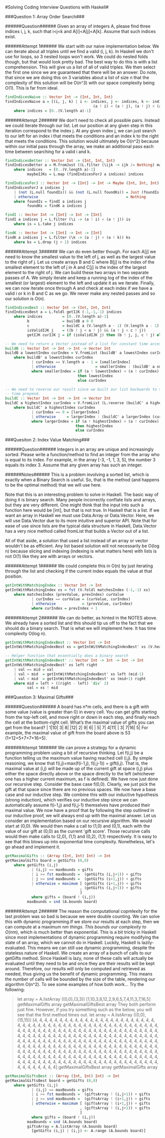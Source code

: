 #Solving Coding Interview Questions with Haskell#

###Question 1: Array Order Search###

######Question######
Given an array of integers A, please find three indices i, j, k, such that i<j<k and A[i]<A[j]<A[k]. Assume that such indices exist.

######Attempt 1######
We start with our naive implementation below. We can iterate about all triples until we find a valid (i, j, k). In Haskell we don't use for loops, so 3 nested loops won't work. We could do nested folds though, but that would look pretty bad. The best way to do this is with a list comprehension. This will give us a list of all of valid triples. We then select the first one since we are guaranteed that there will be an answer. Do note, that since we are doing this on 3 variables about a list of size n that the complexity of this solution will be O(n^3) with our space complexity being O(1). This is far from ideal.

````haskell
findIndicesNaive :: Vector Int -> (Int, Int, Int)
findIndicesNaive a = [(i, j, k) | i <- indices, j <- indices, k <- indices, i < j, j < k,
                                        (a ! i) < (a ! j), (a ! j) < (a ! k) ] !! 0
    where indices = [0..(V.length a)-1]
````

######Attempt 2######
We don't need to check all possible pairs. Instead we could iterate through our list. Let our position at any given step in this iteration correspond to the index j. At any given index j, we can just search to our left for an index i that meets the conditions and an index k to the right that meets the conditions. This solution would ultimately be O(n^2) because within our initial pass through the array, we make an additional pass each time between searching for a valid i and k.

````haskell
findIndicesBetter :: Vector Int -> (Int, Int, Int)
findIndicesBetter a = M.fromJust ((L.filter (\ijk -> ijk /= Nothing) maybeIJKs) !! 0)
    where indices   = [0..(V.length a)-1]
          maybeIJKs = L.map (findIndicesForJ a indices) indices

findIndicesForJ :: Vector Int -> [Int] -> Int -> Maybe (Int, Int, Int)
findIndicesForJ a indices j
    | (not (L.null foundIs)) && (not (L.null foundKs)) = Just (foundIs !! 0, j, foundKs !! 0)
    | otherwise                                        = Nothing
    where foundIs = findI a indices j
          foundKs = findK a indices j

findI :: Vector Int -> [Int] -> Int -> [Int]
findI a indices j = L.filter (\i -> (a ! i) < (a ! j)) is
    where is = L.take j indices

findK :: Vector Int -> [Int] -> Int -> [Int]
findK a indices j = L.filter (\k -> (a ! j) < (a ! k)) ks
    where ks = L.drop (j + 1) indices
````

######Attempt 3######
We can do even better though. For each A[j] we need to know the smallest value to the left of j, as well as the largest value to the right of j. Let us create arrays B and C where B[j] is the index of the smallest element to the left of j in A and C[j] is the index of the largest element to the right of j. We can build these two arrays in two separate passes of A. We simply iterate and keep a running log of the index of the smallest (or largest) element to the left and update it as we iterate. Finally, we can now iterate once through A and check at each index if we have a valid i or k in B and C as we go. We never make any nested passes and so our solution is O(n).

````haskell
findIndicesBest :: Vector Int -> (Int, Int, Int)
findIndicesBest a = L.foldl getIJK (-1,-1,-1) indices
    where indices         = [0..(V.length a)-1]
          b               = buildB a 0 0
          c               = buildC a (V.length a - 1) (V.length a - 1)
          isValidIJK j    = ((b ! j < a ! j) && (a ! j < c ! j))
          getIJK curIJK j = if (isValidIJK j) then (b ! j, j, c ! j) else curIJK

-- We need to return a Vector instead of a list for constant time access
buildB :: Vector Int -> Int -> Int -> Vector Int
buildB a lowestIndex curIndex = V.fromList (buildB' a lowestIndex curIndex)
    where buildB' a lowestIndex curIndex
            | curIndex == V.length a - 1 = [smallerIndex]
            | otherwise                  = smallerIndex : (buildB' a smallerIndex (curIndex + 1))
            where smallerIndex = if (a ! lowestIndex) < (a ! curIndex)
                                 then lowestIndex
                                 else curIndex

-- We need to reverse our result since we built our list backwards to take advantage of constant
-- time prepend.
buildC :: Vector Int -> Int -> Int -> Vector Int
buildC a highestIndex curIndex = V.fromList (L.reverse (buildC' a highestIndex curIndex))
    where buildC' a highestIndex curIndex
            | curIndex == 0 = [largerIndex]
            | otherwise     = largerIndex : (buildC' a largerIndex (curIndex - 1))
            where largerIndex = if (a ! highestIndex) > (a ! curIndex)
                                then highestIndex
                                else curIndex
````

###Quesiton 2: Index Value Matching###

######Question######
Integers in an array are unique and increasingly sorted. Please write a function/method to find an integer from the array who is equal to its index. For example, in the array [-3, -1, 1, 3, 5], the number 3 equals its index 3. Assume that any given array has such an integer.

######Notes######
This is a problem involving a sorted list, which is exactly when a Binary Search is useful. So, that is the method (and happens to be the optimal method) that we will use here.

Note that this is an interesting problem to solve in Haskell. The basic way of doing it is binary search. Many people incorrectly conflate lists and arrays, but they are very different. One might think that the input into such a function here would be [int], but that is not true. In Haskell that is a list. If we want an array in Haskell we must use Data.Array or Data.Vector. Here, we will use Data.Vector due to its more intuitive and superior API. Note that for ease of use since lists are the typical data structure in Haskell, Data.Vector has a very nice method called fromList that builds a Vector out of a list.

All of that aside, a solution that used a list instead of an array or vector wouldn't be as efficient. Any list based solution will not necessarily be O(log n) because slicing and indexing (indexing is what matters here) with lists is not O(1) like they are with arrays or vectors.

######Attempt 1######
We could complete this in O(n) by just iterating through the list and checking if the current index equals the value at that position.

````haskell
getIntWithMatchingIndex :: Vector Int -> Int
getIntWithMatchingIndex xs = fst (V.foldl matchesIndex (-1,-1) xs)
    where matchesIndex (prevValue, prevIndex) curValue
            | curIndex == curValue = (curValue, curIndex)
            | otherwise            = (prevValue, curIndex)
            where curIndex = prevIndex + 1
````

######Attempt 2######
We can do better, as hinted in the NOTES above. We already have a sorted list and this should tip us off to the fact that we should do a binary search. That is what we will implement here. It has time complexity O(log n).

````haskell
getIntWithMatchingIndexBest :: Vector Int -> Int
getIntWithMatchingIndexBest xs = getIntWithMatchingIndexBest' xs (V.head xs) (V.last xs)

-- Helper function that essentially does a binary search
getIntWithMatchingIndexBest' :: Vector Int -> Int -> Int -> Int
getIntWithMatchingIndexBest' xs left right
    | val == mid = val
    | val > mid  = getIntWithMatchingIndexBest' xs left (mid-1)
    | val < mid  = getIntWithMatchingIndexBest' xs (mid+1) right
    where mid = left + ((right - left) `div` 2)
          val = xs ! mid
````

###Question 3: Maximal Gifts###

######Question######
A board has n*m cells, and there is a gift with some value (value is greater than 0) in every cell. You can get gifts starting from the top-left cell, and move right or down in each step, and finally reach the cell at the bottom-right cell. What’s the maximal value of gifts you can get from the board?
| 1|10| 3| 8|
|12| 2| 9| 6|
| 5| 7| 4|11|
| 3| 7|16| 5|
For example, the maximal value of gift from the board above is 53 (1+12+5+7+7+16+5).

######Attempt 1###### 
We can prove a strategy for a dynamic programming problem using a bit of recursive thinking. Let f(i,j) be a function telling us the maximum value having reached cell (i,j). By simple reasoning, we know that f(i,j)=max(f(i-1,j), f(i,j-1)) + gift(i,j). That is, the maximal value at (i,j) will be made up of the current gift at space (i,j) plus either the space directly above or the space directly to the left (whichever one has a higher current maximum, as f is defined). We have now just done our recursive step. Consider the base case f(0,0). Clearly, we just pick the gift at that space since there are no previous spaces. We now have a base case and our inductive step. We combine this with our inductive hypothesis (strong induction), which verifies our inductive step since we can automatically assume f(i-1,j) and f(i,j-1) themselves have produced their maximal value. We now have a proof that by following the step outlined in our inductive proof, we will always end up with the maximal answer. Let us consider an implementation based on our recursive algorithm. We would start at (0,0). We would then make a call to (1,0) and (0,1), each with the value of our gift at (0,0) as the current 'gift score'. Those recursive calls would then make calls to (2,0), (1,1) and (0,2), (1,1) respectively. It is easy to see that this blows up into exponential time complexity. Nonetheless, let's go ahead and implement it.

````haskell
getMaximalGifts :: (Array (Int, Int) Int) -> Int
getMaximalGifts board = getGifts (0,0)
    where getGifts (i,j)
            | (i,j) == maxBounds = gifts
            | i >= fst maxBounds =  (getGifts (i,j+1)) + gifts
            | j >= snd maxBounds =  (getGifts (i+1,j)) + gifts
            | otherwise = maximum [ (getGifts (i+1,j)) + gifts
                                  , (getGifts (i,j+1)) + gifts
                                  ]
            where gifts = (board ! (i,j))
          maxBounds = snd (A.bounds board)
````

######Attempt 2###### 
The reason the computational copmlexity for the last problem was so bad is because we were double counting. We can solve this with dynamic programming.If we store our results at each step, then we can compute at a maximum n*m things. This bounds our complexity to O(n*m), which is much better than exponential. This is a bit tricky in Haskell since most implementations of dynamic programming require modifying the state of an array, which we cannot do in Haskell. Luckily, Haskell is lazily-evaluated. This means we can still use dynamic programming, despite the stateless nature of Haskell. We create an array of a bunch of calls to our getGifts method. Since Haskell is lazy, none of these calls will actually be evaluated until they need to be and once they are their results will be kept around. Therefore, our results will only be computed and retrieved as needed, thus giving us the benefit of dynamic programming. This means the number of calls will be bounded by the size of the table, rendering our algorithm O(n^2). To see some examples of how both work... Try the following:
> let array = A.listArray ((0,0),(3,3)) [1,10,3,8,12,2,9,6,5,7,4,11,3,7,16,5]
> getMaximalGifts array
> getMaximalGiftsBest array
They both perform just fine. However, if you try something such as the below, you will see that the first method times out.
> let array = A.listArray ((0,0),(15,15)) [4, 4, 4, 4, 4, 4, 4, 4, 4, 4, 4, 4, 4, 4, 4, 4, 4,
    4, 4, 4, 4, 4, 4, 4, 4, 4, 4, 4, 4, 4, 4, 4, 4, 4, 4, 4, 4, 4, 4, 4, 4, 4, 4, 4, 4, 4, 4, 4, 4,
    4, 4, 4, 4, 4, 4, 4, 4, 4, 4, 4, 4, 4, 4, 4, 4, 4, 4, 4, 4, 4, 4, 4, 4, 4, 4, 4, 4, 4, 4, 4, 4,
    4, 4, 4, 4, 4, 4, 4, 4, 4, 4, 4, 4, 4, 4, 4, 4, 4, 4, 4, 4, 4, 4, 4, 4, 4, 4, 4, 4, 4, 4, 4, 4,
    4, 4, 4, 4, 4, 4, 4, 4, 4, 4, 4, 4, 4, 4, 4, 4, 4, 4, 4, 4, 4, 4, 4, 4, 4, 4, 4, 4, 4, 4, 4, 4,
    4, 4, 4, 4, 4, 4, 4, 4, 4, 4, 4, 4, 4, 4, 4, 4, 4, 4, 4, 4, 4, 4, 4, 4, 4, 4, 4, 4, 4, 4, 4, 4,
    4, 4, 4, 4, 4, 4, 4, 4, 4, 4, 4, 4, 4, 4, 4, 4, 4, 4, 4, 4, 4, 4, 4, 4, 4, 4, 4, 4, 4, 4, 4, 4,
    4, 4, 4, 4, 4, 4, 4, 4, 4, 4, 4, 4, 4, 4, 4, 4, 4, 4, 4, 4, 4, 4, 4, 4, 4, 4, 4, 4, 4, 4, 4, 4,
    4, 4, 4, 4, 4, 4, 4, 4, 4, 4, 4, 4, 4, 4, 4]
> getMaximalGiftsBest array
> getMaximalGifts array

````haskell
getMaximalGiftsBest :: (Array (Int, Int) Int) -> Int
getMaximalGiftsBest board = getGifts (0,0)
    where getGifts (i,j)
            | (i,j) == maxBounds = gifts
            | i >= fst maxBounds =  (giftsArray ! (i,j+1)) + gifts
            | j >= snd maxBounds =  (giftsArray ! (i+1,j)) + gifts
            | otherwise = maximum [ (giftsArray ! (i+1,j)) + gifts
                                  , (giftsArray ! (i,j+1)) + gifts
                                  ]
            where gifts = (board ! (i,j))
          maxBounds = snd (A.bounds board)
          giftsArray = A.listArray (A.bounds board)
            [getGifts (i,j) | (i,j) <- A.range (A.bounds board)]
````
